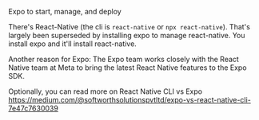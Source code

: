 
Expo to start, manage, and deploy

There's React-Native (the cli is `react-native` or `npx react-native`). That's largely been superseded by installing expo to manage react-native. You install expo and it'll install react-native.

Another reason for Expo: The Expo team works closely with the React Native team at Meta to bring the latest React Native features to the Expo SDK.

Optionally, you can read more on React Native CLI vs Expo
https://medium.com/@softworthsolutionspvtltd/expo-vs-react-native-cli-7e47c7630039